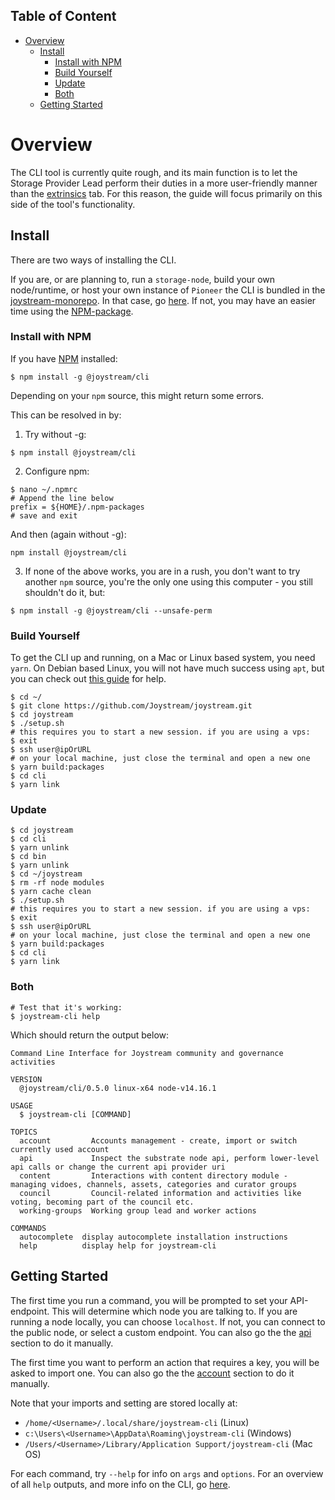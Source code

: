 Table of Content
---
<!-- TOC START min:1 max:4 link:true asterisk:false update:true -->
- [Overview](#overview)
  - [Install](#install)
    - [Install with NPM](#install-with-npm)
    - [Build Yourself](#build-yourself)
    - [Update](#update)
    - [Both](#both)
  - [Getting Started](#getting-started)
<!-- TOC END -->

# Overview

The CLI tool is currently quite rough, and its main function is to let the Storage Provider Lead perform their duties in a more user-friendly manner than the [extrinsics](https://testnet.joystream.org/#/extrinsics) tab. For this reason, the guide will focus primarily on this side of the tool's functionality.


## Install

There are two ways of installing the CLI.

If you are, or are planning to, run a `storage-node`, build your own node/runtime, or host your own instance of `Pioneer` the CLI is bundled in the [joystream-monorepo](https://github.com/Joystream/joystream). In that case, go [here](#build-yourself). If not, you may have an easier time using the [NPM-package](#install-with-npm).


### Install with NPM
If you have [NPM](https://www.npmjs.com/get-npm) installed:

```
$ npm install -g @joystream/cli
```
Depending on your `npm` source, this might return some errors.

This can be resolved in by:

1. Try without -g:
```
$ npm install @joystream/cli
```
2. Configure npm:
```
$ nano ~/.npmrc
# Append the line below
prefix = ${HOME}/.npm-packages
# save and exit
```
And then (again without -g):
```
npm install @joystream/cli
```
3. If none of the above works, you are in a rush, you don't want to try another `npm` source, you're the only one using this computer - you still shouldn't do it, but:
```
$ npm install -g @joystream/cli --unsafe-perm
```

### Build Yourself

To get the CLI up and running, on a Mac or Linux based system, you need `yarn`. On Debian based Linux, you will not have much success using `apt`, but you can check out [this guide](/roles/storage-providers/README.md#install-yarn-and-node-on-linux) for help.

```
$ cd ~/
$ git clone https://github.com/Joystream/joystream.git
$ cd joystream
$ ./setup.sh
# this requires you to start a new session. if you are using a vps:
$ exit
$ ssh user@ipOrURL
# on your local machine, just close the terminal and open a new one
$ yarn build:packages
$ cd cli
$ yarn link
```

### Update
```
$ cd joystream
$ cd cli
$ yarn unlink
$ cd bin
$ yarn unlink
$ cd ~/joystream
$ rm -rf node modules
$ yarn cache clean
$ ./setup.sh
# this requires you to start a new session. if you are using a vps:
$ exit
$ ssh user@ipOrURL
# on your local machine, just close the terminal and open a new one
$ yarn build:packages
$ cd cli
$ yarn link
```

### Both
```
# Test that it's working:
$ joystream-cli help
```
Which should return the output below:

```
Command Line Interface for Joystream community and governance activities

VERSION
  @joystream/cli/0.5.0 linux-x64 node-v14.16.1

USAGE
  $ joystream-cli [COMMAND]

TOPICS
  account         Accounts management - create, import or switch currently used account
  api             Inspect the substrate node api, perform lower-level api calls or change the current api provider uri
  content         Interactions with content directory module - managing vidoes, channels, assets, categories and curator groups
  council         Council-related information and activities like voting, becoming part of the council etc.
  working-groups  Working group lead and worker actions

COMMANDS
  autocomplete  display autocomplete installation instructions
  help          display help for joystream-cli
```

## Getting Started

The first time you run a command, you will be prompted to set your API-endpoint. This will determine which node you are talking to. If you are running a node locally, you can choose `localhost`. If not, you can connect to the public node, or select a custom endpoint. You can also go the the [api](#api) section to do it manually.

The first time you want to perform an action that requires a key, you will be asked to import one. You can also go the the [account](#account) section to do it manually.

Note that your imports and setting are stored locally at:
- `/home/<Username>/.local/share/joystream-cli` (Linux)
- `c:\Users\<Username>\AppData\Roaming\joystream-cli` (Windows)
- `/Users/<Username>/Library/Application Support/joystream-cli` (Mac OS)

For each command, try `--help` for info on `args` and `options`. For an overview of all `help` outputs, and more info on the CLI, go [here](https://github.com/Joystream/joystream/tree/master/cli).

